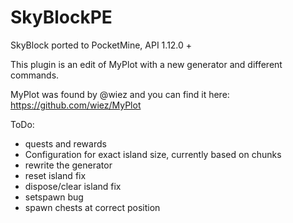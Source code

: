 # SkyBlockPE
SkyBlock ported to PocketMine, API 1.12.0 +

This plugin is an edit of MyPlot with a new generator and different commands.

MyPlot was found by @wiez and you can find it here: https://github.com/wiez/MyPlot

ToDo:
 - quests and rewards
 - Configuration for exact island size, currently based on chunks
 - rewrite the generator
 - reset island fix
 - dispose/clear island fix
 - setspawn bug
 - spawn chests at correct position
